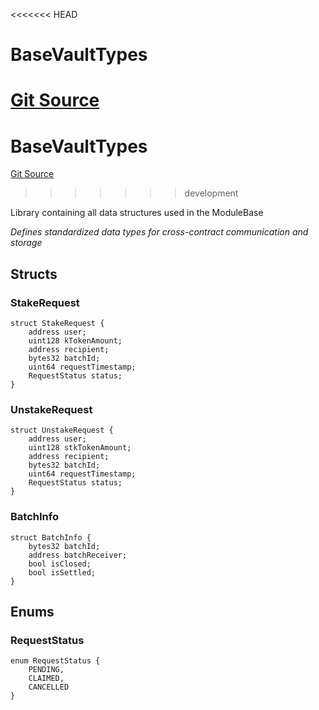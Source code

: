 <<<<<<< HEAD
# BaseVaultTypes
[Git Source](https://github.com/VerisLabs/KAM/blob/77168a37e8e40e14b0fd1320a6e90f9203339144/src/kStakingVault/types/BaseVaultTypes.sol)
=======
# BaseVaultTypes
[Git Source](https://github.com/VerisLabs/KAM/blob/786bfc5b94e4c849db94b9fb47f71818d5cce1ab/src/kStakingVault/types/BaseVaultTypes.sol)
>>>>>>> development

Library containing all data structures used in the ModuleBase

*Defines standardized data types for cross-contract communication and storage*


## Structs
### StakeRequest

```solidity
struct StakeRequest {
    address user;
    uint128 kTokenAmount;
    address recipient;
    bytes32 batchId;
    uint64 requestTimestamp;
    RequestStatus status;
}
```

### UnstakeRequest

```solidity
struct UnstakeRequest {
    address user;
    uint128 stkTokenAmount;
    address recipient;
    bytes32 batchId;
    uint64 requestTimestamp;
    RequestStatus status;
}
```

### BatchInfo

```solidity
struct BatchInfo {
    bytes32 batchId;
    address batchReceiver;
    bool isClosed;
    bool isSettled;
}
```

## Enums
### RequestStatus

```solidity
enum RequestStatus {
    PENDING,
    CLAIMED,
    CANCELLED
}
```

